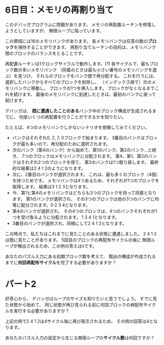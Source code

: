 # 6日目：メモリの再割り当て #

このデバッガプログラムに問題があります。
メモリの再配置ルーチンを修復しようとしていますが、
無限ループに陥っています。

この領域には16のメモリバンクがあります。
各メモリバンクは任意の数の**ブロック**を保持することができます。
再割り当てルーチンの目的は、メモリバンク間のブロックのバランスをとることです。

再配置ルーチンは1クロックサイクルで動作します。(?)
各サイクルで、最もブロック数の多いメモリバンク
（同着のときは最も小さい番号のメモリバンクを選ぶ）を見つけ、
それらのブロックをバンク間で再分配する。
これを行うには、
選択したバンクからすべてのブロックを削除し、
（インデックス順で）次のメモリバンクに移動し、
ブロックの1つを挿入します。
ブロックがなくなるまでこれを続けます。
最後のメモリバンクに到達したときは、最初のバンクに戻って続けます。

デバッガは、
**既に遭遇したことのある**バンク中のブロック構成が生成されるまでに、
何度いくつの再配置を行うことができるかを知りたい。

たとえば、4つのメモリバンクしかないシナリオを想像してみてください。

- バンクはそれぞれ0, 2, 7, 0ブロックで始まります。
3番目のバンクはブロックが最も多いので、再分配のために選択されます。
- 次のバンク（第4のバンク）から始めて、第1のバンク、第2のバンク…と続き、
7つのブロックはメモリバンクに分配されます。
第4、第1、第2のバンクはそれぞれ2つのブロックを得て、
第3のバンクは1つ取り戻します。
最終的な結果は2 4 1 2のようになります。
- 次に、2番目のバンクが選択されます。
これは、最も多くのブロック（4個）を持つためです。
メモリバンクは4つあるため、それぞれが1つのブロックを取得します。
結果は3 1 2 3となります。
- 今、第1と第4のメモリバンクはどちらも3つのブロックを持って同着となります。
第1のバンクが選択され、
その3つのブロックは他の3つのバンクに均等に配分されます。0 2 3 4となります。
- 第4のバンクが選択され、
その4つのブロックは、4つのバンクそれぞれが1つを受け取るように分配されます。
1 3 4 1となります。
- 3番目のバンクが選択され、同様にして2 4 1 2となります。

この時点で、私たちはこれまでに見たことのある状態に遭遇しました。
2 4 1 2は既に見たことがあります。
5回目のブロックの再配布サイクルの後に
無限ループが検出されるため、この例の答えは`5`です。

あなたのパズル入力にある初期ブロック数を考えて、
既出の構成が作成されるまでに**何回再配布サイクル**を完了する必要がありますか？

# パート2 #

好奇心から、
デバッガはループのサイズも知りたいと思うでしょう。
すでに見た状態から始めて、
同じ状態が再び見られる前に何回ブロックの再配布サイクルを実行する必要がありますか？

上記の例で2 4 1 2は4サイクル後に再び表示されるため、
その例の回答は4となります。

あなたのパズル入力の設定から生じる無限ループの**サイクル数**は何回ですか？
